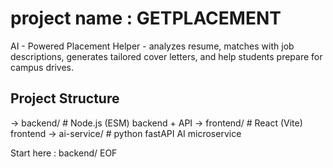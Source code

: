 # project name : GETPLACEMENT

AI - Powered Placement Helper - analyzes resume, matches with job descriptions, generates tailored cover letters, and help students prepare for campus drives.

## Project Structure

-> backend/   # Node.js (ESM) backend + API
-> frontend/  # React (Vite) frontend
-> ai-service/ # python fastAPI AI microservice

Start here : backend/
EOF
